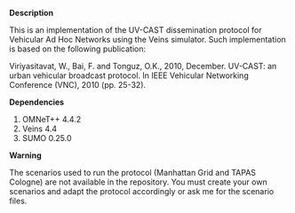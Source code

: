 **Description**

This is an implementation of the UV-CAST dissemination protocol for Vehicular Ad Hoc Networks using the Veins simulator. Such implementation is based on the following publication:

Viriyasitavat, W., Bai, F. and Tonguz, O.K., 2010, December. UV-CAST: an urban vehicular broadcast protocol. In IEEE Vehicular Networking Conference (VNC), 2010 (pp. 25-32).

**Dependencies**

1. OMNeT++ 4.4.2
2. Veins 4.4
3. SUMO 0.25.0

**Warning**

The scenarios used to run the protocol (Manhattan Grid and TAPAS Cologne) are not available in the repository. You must create your own scenarios and adapt the protocol accordingly or ask me for the scenario files.